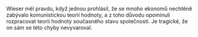 Wieser měl pravdu,<break time="0.3s"/> když jednou prohlásil,<break time="0.3s"/> že se mnoho ekonomů nechtěně zabývalo komunistickou teorií hodnoty,<break time="0.4s"/> a z toho důvodu opominuli rozpracovat teorii hodnoty současného stavu společnosti.<break time="0.5s"/> <emphasis level="moderate">Je tragické,<break time="0.3s"/> že on sám se této chyby nevyvaroval.</emphasis> 